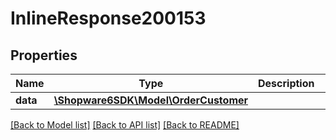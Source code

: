 # InlineResponse200153

## Properties
Name | Type | Description | Notes
------------ | ------------- | ------------- | -------------
**data** | [**\Shopware6SDK\Model\OrderCustomer**](OrderCustomer.md) |  | [optional] 

[[Back to Model list]](../../README.md#documentation-for-models) [[Back to API list]](../../README.md#documentation-for-api-endpoints) [[Back to README]](../../README.md)

